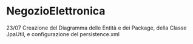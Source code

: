 # NegozioElettronica

23/07
Creazione del Diagramma delle Entità e dei Package, della Classe JpaUtil, e configurazione del persistence.xml

